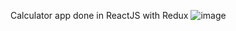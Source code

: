 Calculator app done in ReactJS with Redux
![image](https://user-images.githubusercontent.com/98211431/150637690-2b81f847-d665-45bc-8c91-387f59790e0d.png)
